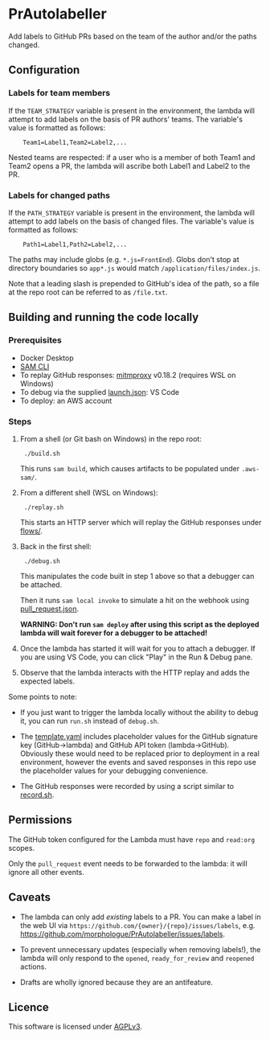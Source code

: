 # PrAutolabeller
Add labels to GitHub PRs based on the team of the author and/or the paths changed.

## Configuration
### Labels for team members
If the `TEAM_STRATEGY` variable is present in the environment, the lambda will attempt to add labels on the basis of PR authors' teams. The variable's value is formatted as follows:

        Team1=Label1,Team2=Label2,...

Nested teams are respected: if a user who is a member of both Team1 and Team2 opens a PR, the lambda will ascribe both Label1 and Label2 to the PR.

### Labels for changed paths
If the `PATH_STRATEGY` variable is present in the environment, the lambda will attempt to add labels on the basis of changed files. The variable's value is formatted as follows:

        Path1=Label1,Path2=Label2,...

The paths may include globs (e.g. `*.js=FrontEnd`). Globs don't stop at directory boundaries so `app*.js` would match `/application/files/index.js`.

Note that a leading slash is prepended to GitHub's idea of the path, so a file at the repo root can be referred to as `/file.txt`.

## Building and running the code locally

### Prerequisites
* Docker Desktop
* [SAM CLI](https://docs.aws.amazon.com/serverless-application-model/latest/developerguide/serverless-sam-cli-install.html)
* To replay GitHub responses: [mitmproxy](https://docs.mitmproxy.org/stable/overview-installation/) v0.18.2 (requires WSL on Windows)
* To debug via the supplied [launch.json](.vscode/launch.json): VS Code
* To deploy: an AWS account

### Steps
1. From a shell (or Git bash on Windows) in the repo root:

        ./build.sh

    This runs `sam build`, which causes artifacts to be populated under `.aws-sam/`.

1. From a different shell (WSL on Windows):

        ./replay.sh

    This starts an HTTP server which will replay the GitHub responses under [flows/](flows/).

1. Back in the first shell:

        ./debug.sh

    This manipulates the code built in step 1 above so that a debugger can be attached.

    Then it runs `sam local invoke` to simulate a hit on the webhook using [pull_request.json](events/pull_request.json).

    **WARNING: Don't run `sam deploy` after using this script as the deployed lambda will wait forever for a debugger to be attached!**

1. Once the lambda has started it will wait for you to attach a debugger. If you are using VS Code, you can click "Play" in the Run & Debug pane.

1. Observe that the lambda interacts with the HTTP replay and adds the expected labels.

Some points to note:

* If you just want to trigger the lambda locally without the ability to debug it, you can run `run.sh` instead of `debug.sh`.

* The [template.yaml](template.yaml) includes placeholder values for the GitHub signature key (GitHub->lambda) and GitHub API token (lambda->GitHub). Obviously these would need to be replaced prior to deployment in a real environment, however the events and saved responses in this repo use the placeholder values for your debugging convenience.

* The GitHub responses were recorded by using a script similar to [record.sh](record.sh).

## Permissions
The GitHub token configured for the Lambda must have `repo` and `read:org` scopes.

Only the `pull_request` event needs to be forwarded to the lambda: it will ignore all other events.

## Caveats
* The lambda can only add _existing_ labels to a PR. You can make a label in the web UI via `https://github.com/{owner}/{repo}/issues/labels`, e.g. https://github.com/morphologue/PrAutolabeller/issues/labels.

* To prevent unnecessary updates (especially when removing labels!), the lambda will only respond to the `opened`, `ready_for_review` and `reopened` actions.

* Drafts are wholly ignored because they are an antifeature.

## Licence
This software is licensed under [AGPLv3](LICENSE).
